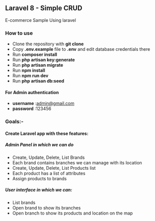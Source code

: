 ## Laravel 8 - Simple CRUD 

E-commerce Sample Using laravel 

### How to use

- Clone the repository with __git clone__
- Copy __.env.example__ file to __.env__ and edit database credentials there
- Run __composer install__
- Run __php artisan key:generate__
- Run __php artisan migrate__
- Run __npm install__
- Run __npm run dev__
- Run __php artisan db:seed__

#### For Admin authentication
* **username** :admin@gmail.com
* **password** :123456

### Goals:-
#### Create Laravel app with these features:
##### Admin Panel in which we can do
- Create, Update, Delete, List Brands
- Each brand contains branches we can manage with its location
- Create, Update, Delete, List Products list
- Each product has a list of attributes
- Assign products to brands
##### User interface in which we can:
- List brands
- Open brand to show its branches
- Open branch to show its products and location on the map


